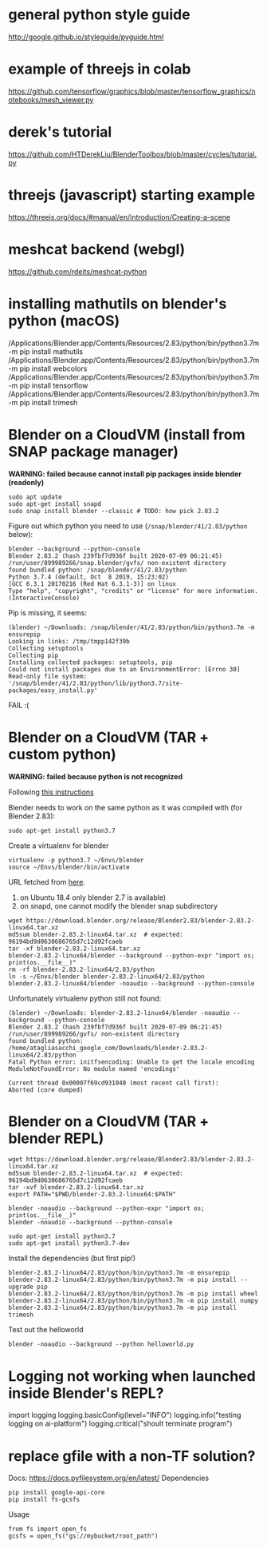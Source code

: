 # general python style guide
http://google.github.io/styleguide/pyguide.html

# example of threejs in colab
https://github.com/tensorflow/graphics/blob/master/tensorflow_graphics/notebooks/mesh_viewer.py

# derek's tutorial
https://github.com/HTDerekLiu/BlenderToolbox/blob/master/cycles/tutorial.py

# threejs (javascript) starting example
https://threejs.org/docs/#manual/en/introduction/Creating-a-scene

# meshcat backend (webgl)
https://github.com/rdeits/meshcat-python

# installing mathutils on blender's python (macOS)
/Applications/Blender.app/Contents/Resources/2.83/python/bin/python3.7m -m pip install mathutils
/Applications/Blender.app/Contents/Resources/2.83/python/bin/python3.7m -m pip install webcolors
/Applications/Blender.app/Contents/Resources/2.83/python/bin/python3.7m -m pip install tensorflow
/Applications/Blender.app/Contents/Resources/2.83/python/bin/python3.7m -m pip install trimesh


# Blender on a CloudVM (install from SNAP package manager)
**WARNING: failed because cannot install pip packages inside blender (readonly)**

```
sudo apt update
sudo apt-get install snapd
sudo snap install blender --classic # TODO: how pick 2.83.2
```

Figure out which python you need to use (`/snap/blender/41/2.83/python` below):
```
blender --background --python-console
Blender 2.83.2 (hash 239fbf7d936f built 2020-07-09 06:21:45)
/run/user/899989266/snap.blender/gvfs/ non-existent directory
found bundled python: /snap/blender/41/2.83/python
Python 3.7.4 (default, Oct  8 2019, 15:23:02) 
[GCC 6.3.1 20170216 (Red Hat 6.3.1-3)] on linux
Type "help", "copyright", "credits" or "license" for more information.
(InteractiveConsole)
```

Pip is missing, it seems:
```
(blender) ~/Downloads: /snap/blender/41/2.83/python/bin/python3.7m -m ensurepip
Looking in links: /tmp/tmpp142f39b
Collecting setuptools
Collecting pip
Installing collected packages: setuptools, pip
Could not install packages due to an EnvironmentError: [Errno 30] Read-only file system: '/snap/blender/41/2.83/python/lib/python3.7/site-packages/easy_install.py'
```

FAIL :(

# Blender on a CloudVM (TAR + custom python)
**WARNING: failed because python is not recognized**

Following [this instructions](https://docs.blender.org/api/current/info_tips_and_tricks.html#bundled-python-extensions)

Blender needs to work on the same python as it was compiled with (for Blender 2.83):
```
sudo apt-get install python3.7
```

Create a virtualenv for blender
```
virtualenv -p python3.7 ~/Envs/blender
source ~/Envs/blender/bin/activate
```

URL fetched from [here](https://download.blender.org/release/Blender2.83).
1) on Ubuntu 18.4 only blender 2.7 is available)
2) on snapd, one cannot modify the blender snap subdirectory

```
wget https://download.blender.org/release/Blender2.83/blender-2.83.2-linux64.tar.xz
md5sum blender-2.83.2-linux64.tar.xz  # expected: 96194bd9d0630686765d7c12d92fcaeb
tar -xf blender-2.83.2-linux64.tar.xz
blender-2.83.2-linux64/blender --background --python-expr "import os; print(os.__file__)"
rm -rf blender-2.83.2-linux64/2.83/python
ln -s ~/Envs/blender blender-2.83.2-linux64/2.83/python
blender-2.83.2-linux64/blender -noaudio --background --python-console
```

Unfortunately virtualenv python still not found:
```
(blender) ~/Downloads: blender-2.83.2-linux64/blender -noaudio --background --python-console
Blender 2.83.2 (hash 239fbf7d936f built 2020-07-09 06:21:45)
/run/user/899989266/gvfs/ non-existent directory
found bundled python: /home/atagliasacchi_google_com/Downloads/blender-2.83.2-linux64/2.83/python
Fatal Python error: initfsencoding: Unable to get the locale encoding
ModuleNotFoundError: No module named 'encodings'

Current thread 0x00007f69cd931040 (most recent call first):
Aborted (core dumped)
```

# Blender on a CloudVM (TAR + blender REPL)

```
wget https://download.blender.org/release/Blender2.83/blender-2.83.2-linux64.tar.xz
md5sum blender-2.83.2-linux64.tar.xz  # expected: 96194bd9d0630686765d7c12d92fcaeb
tar -xvf blender-2.83.2-linux64.tar.xz
export PATH="$PWD/blender-2.83.2-linux64:$PATH"
```

```
blender -noaudio --background --python-expr "import os; print(os.__file__)"
blender -noaudio --background --python-console
```

```
sudo apt-get install python3.7
sudo apt-get install python3.7-dev
```

Install the dependencies (but first pip!)
```
blender-2.83.2-linux64/2.83/python/bin/python3.7m -m ensurepip
blender-2.83.2-linux64/2.83/python/bin/python3.7m -m pip install --upgrade pip
blender-2.83.2-linux64/2.83/python/bin/python3.7m -m pip install wheel
blender-2.83.2-linux64/2.83/python/bin/python3.7m -m pip install numpy
blender-2.83.2-linux64/2.83/python/bin/python3.7m -m pip install trimesh
```

Test out the helloworld
```
blender -noaudio --background --python helloworld.py
```


# Logging not working when launched inside Blender's REPL? 
import logging
logging.basicConfig(level="INFO")
logging.info("testing logging on ai-platform")
logging.critical("shoult terminate program")

# replace gfile with a non-TF solution?
Docs: https://docs.pyfilesystem.org/en/latest/
Dependencies
```
pip install google-api-core
pip install fs-gcsfs
```
Usage
```
from fs import open_fs
gcsfs = open_fs("gs://mybucket/root_path")
```